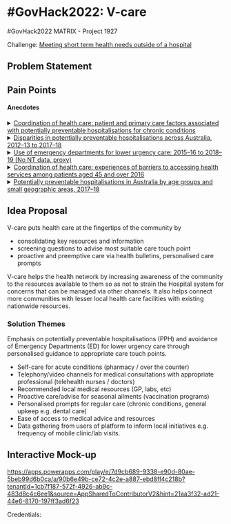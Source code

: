 # #GovHack2022: V-care

#GovHack2022 MATRIX - Project 1927

Challenge: [Meeting short term health needs outside of a hospital](https://hackerspace.govhack.org/challenges/meeting_short_term_health_needs_outside_of_a_hospital)

## Problem Statement

## Pain Points

#### Anecdotes

<details>
<summary><a href="https://github.com/miloaissatu/govhack2022_vcare/blob/main/Datasets/aihw-chc-8.pdf">Coordination of health care: patient and primary care factors associated with potentially preventable hospitalisations for chronic conditions</a></summary>

  > The findings of our study are consistent with other studies, which also find that the health of individuals is the most important factor driving PPH admissions (Falster et. al. 2015, Tran et. al. 2014, Khanna, et. al. 2019, Youens et. al., 2019), but they also point to the importance of access to GPs in chronic condition management. Barriers to access such as cost or poor GP availability does not differ substantially by hospitalisation type (or for those without hospitalisations).

</details>

<details>
<summary><a href="https://github.com/miloaissatu/govhack2022_vcare/blob/main/Datasets/aihw-hpf-50.pdf">Disparities in potentially preventable hospitalisations across Australia, 2012–13 to 2017–18</a></summary>

  > The report confirms findings from previous studies, showing that between 2012–13 and 2017–18: 
  > 
  > ...
  > 
  > • PPH rates were substantially higher for Indigenous Australians than for Other
Australians.
  >
  > • PPH rates increased with increasing socioeconomic disadvantage and remoteness.
  >
  > ...
  >
  > This report has further observed that between 2012–13 and 2017–18:
  >
  > • Hospitalisations for Pneumonia and influenza (vaccine-preventable) had a substantial impact on PPH rates.
  >
  > ...
  >
  > • Some PPH conditions showed predictable seasonal trends that can be incorporated into
management strategies.


</details>

<details>
<summary><a href="https://github.com/miloaissatu/govhack2022_vcare/blob/main/Datasets/Use-of-emergency-departments-for-lower-urgency-care-2015-16-to-2018-19.pdf">Use of emergency departments for lower urgency care: 2015–16 to 2018–19 (No NT data, proxy)</a></summary>

  > Findings confirm that people living in regional PHN areas continue to have a higher rate of lower urgency ED presentations (164 presentations per 1,000 people in 2018−19) than their metropolitan counterparts (90 per 1,000 people).
  >
  > ...
  > 
  ![Figure 3](Datasets/Use-of-emergency-departments-for-lower-urgency-care-2015-16-to-2018-19-fig3.png)

</details>

<details>
<summary><a href="https://github.com/miloaissatu/govhack2022_vcare/blob/main/Datasets/aihw-chc-4.pdf">Coordination of health care: experiences of barriers to accessing health services among patients
aged 45 and over
2016</a></summary>

  > One of the most commonly reported reasons for not seeing a GP when needed was that there was no appointment available. There are potential flow-on effects of not being able to see a GP when needed because of long waiting times, or not being able to get an appropriate appointment time.
  > 
  > Not being able to get an appointment when needed can be associated with increased emergency department use. A study of unnecessary use of emergency departments by older people in Adelaide found that the lack of availability of GP services appeared to be a contributing factor to presenting at an emergency department (Faulkner & Law, 2015). The patient responses in that study potentially highlight a difficulty in obtaining an appropriate GP appointment time when needed, which is consistent with the findings of this report.
  >
  > ...
  > 
  > Patients living in Remote and very remote areas were more likely than those in Major cities to report that the reason for not seeing a GP or specialist was because there were no GPs or specialists nearby. The undersupply and uneven distribution of medical professionals in rural regions is well documented.
  > 
  > ...
  > 
  > This report has found some associations between some patient sociodemographic characteristics and patient-reported barriers to accessing health-care services. But there are also environmental and social factors—such as a lack of culturally acceptable services or long waiting lists or waiting times— beyond a patient’s control that affect access to health care. These many factors all need to be taken into account when developing policies and future plans to address issues of access to health care.

</details>

<details>
<summary><a href="https://github.com/miloaissatu/govhack2022_vcare/blob/main/Datasets/Potentially-preventable-hospitalisations-in-Australia-by-age-groups-and-small-geograph.pdf">Potentially preventable hospitalisations in Australia by age groups and small geographic areas, 2017–18</a></summary>

  > Around 7% of all hospitalisations were classified as potentially preventable
  >
  > Nearly 10% of all hospital bed days were for potentially preventable hospitalisations
  >
  > There were nearly 748,000 potentially preventable hospitalisations in Australia in 2017–18
  >
  > Rates of potentially preventable hospitalisations varied greatly across local areas

</details>

## Idea Proposal

V-care puts health care at the fingertips of the community by

* consolidating key resources and information
* screening questions to advise most suitable care touch point
* proactive and preemptive care via health bulletins, personalised care prompts

V-care helps the health network by increasing awareness of the community to the resources available to them so as not to strain the Hospital system for concerns that can be managed via other channels. It also helps connect more communities with lesser local health care facilities with existing nationwide resources. 

### Solution Themes

Emphasis on potentially preventable hospitalisations (PPH) and avoidance of Emergency Departments (ED) for lower urgency care through personalised guidance to appropriate care touch points.

* Self-care for acute conditions (pharmacy / over the counter)
* Telephony/video channels for medical consultations with appropriate professional (telehealth nurses / doctors)
* Recommended local medical resources (GP, labs, etc)
* Proactive care/advise for seasonal ailments (vaccination programs)
* Personalised prompts for regular care (chronic conditions, general upkeep e.g. dental care)
* Ease of access to medical advice and resources
* Data gathering from users of platform to inform local initiatives e.g. frequency of mobile clinic/lab visits.


## Interactive Mock-up

https://apps.powerapps.com/play/e/7d9cb689-9338-e90d-80ae-5beb99d6b0ca/a/90b6e49b-ce72-4c2e-a887-ebd8ff4c218b?tenantId=1cb7f187-572f-4926-ab9c-483d8c4c6ee1&source=AppSharedToContributorV2&hint=21aa3f32-ad21-44e6-8170-197ff3ad6f23

Credentials:
